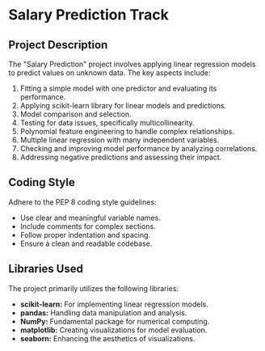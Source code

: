 # Salary Prediction Track

## Project Description

The "Salary Prediction" project involves applying linear regression models to predict values on unknown data. The key aspects include:

1. Fitting a simple model with one predictor and evaluating its performance.
2. Applying scikit-learn library for linear models and predictions.
3. Model comparison and selection.
4. Testing for data issues, specifically multicollinearity.
5. Polynomial feature engineering to handle complex relationships.
6. Multiple linear regression with many independent variables.
7. Checking and improving model performance by analyzing correlations.
8. Addressing negative predictions and assessing their impact.

## Coding Style

Adhere to the PEP 8 coding style guidelines:

- Use clear and meaningful variable names.
- Include comments for complex sections.
- Follow proper indentation and spacing.
- Ensure a clean and readable codebase.

## Libraries Used

The project primarily utilizes the following libraries:

- **scikit-learn:** For implementing linear regression models.
- **pandas:** Handling data manipulation and analysis.
- **NumPy:** Fundamental package for numerical computing.
- **matplotlib:** Creating visualizations for model evaluation.
- **seaborn:** Enhancing the aesthetics of visualizations.
